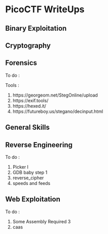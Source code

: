 # PicoCTF WriteUps

## Binary Exploitation

## Cryptography

## Forensics
To do : 

<ol>
 

</ol>

Tools :

<ol>
<li>https://georgeom.net/StegOnline/upload</li>
<li>https://exif.tools/</li>
<li>https://hexed.it/</li>
<li>https://futureboy.us/stegano/decinput.html</li>
</ol>

## General Skills


## Reverse Engineering
To do : 

<ol>
  <li>Picker I</li>
  <li>GDB baby step 1</li>
  <li>reverse_cipher</li>
  <li>speeds and feeds</li>
</ol>



## Web Exploitation
To do : 

<ol>
  <li>Some Assembly Required 3</li>
  <li>caas</li>
</ol>








